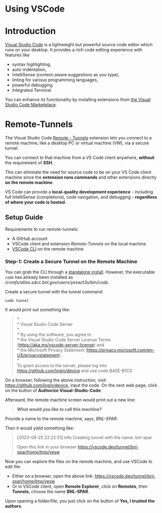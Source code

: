 Using VSCode
============

# Introduction

[Visual Studio Code](https://code.visualstudio.com/) is a lightweight but powerful source code editor which runs on your desktop.
It provides a rich code editing experience with features like 
- syntax highlighting,
- auto-indentation,
- intelliSense (context-aware suggestions as you type),
- linting for various programming languages,
- powerful debugging
- Integrated Terminal

You can enhance its functionality by installing extensions from [the Visual Studio Code Marketplace](https://marketplace.visualstudio.com/VSCode).

# Remote-Tunnels

The Visual Studio Code [Remote - Tunnels](https://marketplace.visualstudio.com/items?itemName=ms-vscode.remote-server) extension lets you 
connect to a remote machine, like a desktop PC or virtual machine (VM), via a secure tunnel.

You can connect to that machine from a VS Code client anywhere, **without** the requirement of **SSH**.

This can eliminate the need for source code to be on your VS Code client machine since the **extension runs commands** 
and other extensions directly **on the remote machine**.

VS Code can provide a **local-quality development experience** - including full IntelliSense (completions), code navigation, 
and debugging - **regardless of where your code is hosted**.

## Setup Guide

Requirements to run remote-tunnels:
- A GitHub account
- VSCode client and extension *Remote-Tunnels* on the local machine
- [VSCode CLI](https://code.visualstudio.com/docs/editor/command-line) on the remote machine

### Step-1: Create a Secure Tunnel on the Remote Machine

You can grab the CLI through a [standalone install](https://code.visualstudio.com/#alt-downloads). 
However, the executable `code` has already been installed as */cvmfs/atlas.sdcc.bnl.gov/users/yesw/t3s/bin/code*.

Create a secure tunnel with the tunnel command:
```
code tunnel
```

It would print out something like:
> \*  
> \* Visual Studio Code Server  
> \*  
> \* By using the software, you agree to   
> \* the Visual Studio Code Server License Terms (https://aka.ms/vscode-server-license) and  
> \* the Microsoft Privacy Statement (https://privacy.microsoft.com/en-US/privacystatement).  
> \*  
> To grant access to the server, please log into https://github.com/login/device and use code B45E-B1C0  
>

On a browser, following the above instruction, visit https://github.com/login/device, input the code.
On the next web page, click on the button of **Authorize Visual-Studio-Code**.

Afterward, the remote machine screen would print out a new line:
> **What would you like to call this machine?**

Provide a name to the remote machine, says, *BNL-SPAR*.

Then it would yield something like:
> [2023-09-25 22:22:51] info Creating tunnel with the name: bnl-spar
> 
> Open this link in your browser https://vscode.dev/tunnel/bnl-spar/home/tmp/yesw

Now you can explore the files on the remote machine, and use VSCode to edit file:
- Either on a browser, open the above link: https://vscode.dev/tunnel/bnl-spar/home/tmp/yesw
- Or in VSCode client, open **Remote Explorer**, click on **Remotes**, then **Tunnels**, choose the name **BNL-SPAR**.

Upon opening a folder/file, you just click on the button of **Yes, I trusted the authors**.

